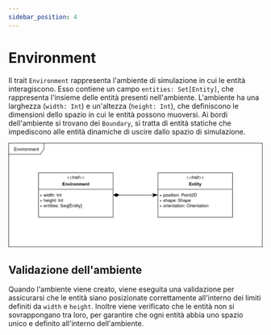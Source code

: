 ```yaml
---
sidebar_position: 4
---
```


# Environment

Il trait `Environment` rappresenta l'ambiente di simulazione in cui le entità interagiscono. Esso contiene un campo `entities: Set[Entity]`, che rappresenta l'insieme delle entità presenti nell'ambiente.
L'ambiente ha una larghezza (`width: Int`) e un'altezza (`height: Int`), che definiscono le dimensioni dello spazio in cui le entità possono muoversi.
Ai bordi dell'ambiente si trovano dei `Boundary`, si tratta di entità statiche che impediscono alle entità dinamiche di uscire dallo spazio di simulazione.

![Environment](../../static/img/04-detailed-design/environment.png)

## Validazione dell'ambiente

Quando l'ambiente viene creato, viene eseguita una validazione per assicurarsi che le entità siano posizionate correttamente all'interno dei limiti definiti da `width` e `height`.
Inoltre viene verificato che le entità non si sovrappongano tra loro, per garantire che ogni entità abbia uno spazio unico e definito all'interno dell'ambiente.
